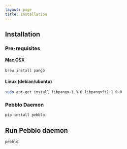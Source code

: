 ```yaml
---
layout: page
title: Installation
---
```


## Installation

### Pre-requisites

#### Mac OSX

```sh
brew install pango
```

#### Linux (debian/ubuntu)

```sh
sudo apt-get install libpango-1.0-0 libpangoft2-1.0-0
```

### Pebblo Daemon

```sh
pip install pebblo
```

## Run Pebblo daemon

```sh
pebblo
```

